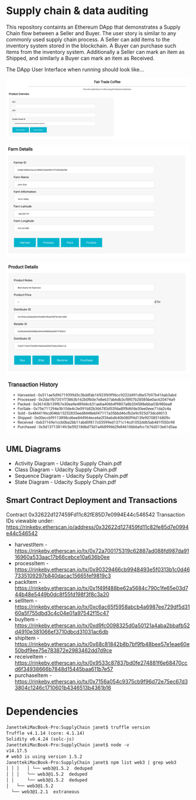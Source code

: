 # Supply chain & data auditing

This repository containts an Ethereum DApp that demonstrates a Supply Chain flow between a Seller and Buyer. The user story is similar to any commonly used supply chain process. A Seller can add items to the inventory system stored in the blockchain. A Buyer can purchase such items from the inventory system. Additionally a Seller can mark an item as Shipped, and similarly a Buyer can mark an item as Received.

The DApp User Interface when running should look like...

![truffle test](images/ftc_product_overview.png)

![truffle test](images/ftc_farm_details.png)

![truffle test](images/ftc_product_details.png)

![truffle test](images/ftc_transaction_history.png)


## UML Diagrams

- Activity Diagram - Udacity Supply Chain.pdf
- Class Diagram - Udacity Supply Chain.pdf
- Sequence Diagram - Udacity Supply Chain.pdf
- State Diagram - Udacity Supply Chain.pdf

## Smart Contract Deployment and Transactions

Contract 0x32622d127459Fd11c82fE85D7e0994E44c546542
Transaction IDs viewable under: https://rinkeby.etherscan.io/address/0x32622d127459fd11c82fe85d7e0994e44c546542
- harvestItem - https://rinkeby.etherscan.io/tx/0x72a700175319c62887ad088fd987da9116960a533aac17b66cebce10a636b0ee
- processItem - https://rinkeby.etherscan.io/tx/0x90329466cb9948493e5f0313b1c0d467335109297b840dacac15665fef9819c3
- packItem - https://rinkeby.etherscan.io/tx/0x1f49f488be62a5684c790c1fe65e03d744b48e5449b0dc8f55fd198f3f8c3a20
- sellItem - https://rinkeby.etherscan.io/tx/0xc6ac65f5958abcb4a6987ee729df5d3160a5f755dbd3c4c04e01a97542f15c47
- buyItem - https://rinkeby.etherscan.io/tx/0xd9fc0098325d0a50121a4aba2bbafb52d4910e381066ef3710dbcd31031ac6db
- shipItem - https://rinkeby.etherscan.io/tx/0x68c81842b8b7bf9fb48bee57e1eae60e50bdf9ee75e783872e2983462dd7d9ce
- receiveItem - https://rinkeby.etherscan.io/tx/0x9533c87837bd0fe274881f6e68470ccd6f34938666b7848d15445baa611b7e57
- purchaseItem - https://rinkeby.etherscan.io/tx/0x7156a054c9375cb9f96d72e75ec67d33804c1246c1710601b4346513b4361b16

# Dependencies

```
JanettekiMacBook-Pro:SupplyChain janet$ truffle version
Truffle v4.1.14 (core: 4.1.14)
Solidity v0.4.24 (solc-js)
JanettekiMacBook-Pro:SupplyChain janet$ node -v
v14.17.5
# web3 is using version 1.5.2
JanettekiMacBook-Pro:SupplyChain janet$ npm list web3 | grep web3
│ │ │   │ └── web3@1.5.2  deduped
│ │ │   └── web3@1.5.2  deduped
│ │     └── web3@1.5.2  deduped
│   └── web3@1.5.2 
  └── web3@1.2.1  extraneous
```